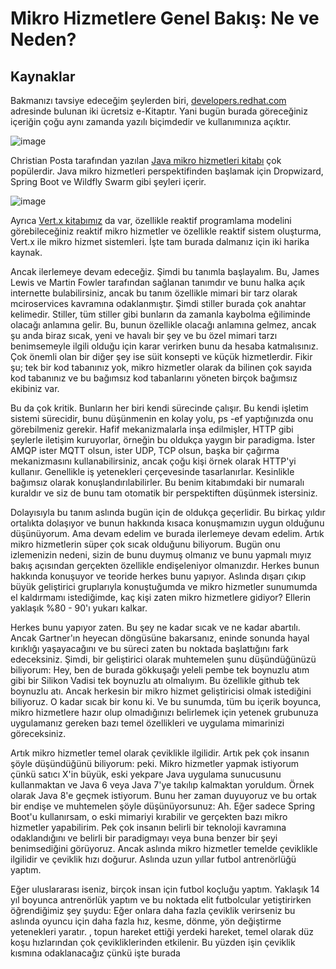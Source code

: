 # Mikro Hizmetlere Genel Bakış: Ne ve Neden?
## Kaynaklar
Bakmanızı tavsiye edeceğim şeylerden biri, [developers.redhat.com](developers.redhat.com) adresinde bulunan iki ücretsiz e-Kitaptır. Yani bugün burada göreceğiniz içeriğin çoğu aynı zamanda yazılı biçimdedir ve kullanımınıza açıktır. 

![image](https://github.com/cemtopkaya/cloud-native-architecture/assets/261946/a8696bc6-d972-48c9-9b89-069b0dc6a74a)

Christian Posta tarafından yazılan [Java mikro hizmetleri kitabı](https://developers.redhat.com/e-books/microservices-java-developers-hands-introduction-frameworks-and-containers) çok popülerdir. Java mikro hizmetleri perspektifinden başlamak için Dropwizard, Spring Boot ve Wildfly Swarm gibi şeyleri içerir. 

![image](https://github.com/cemtopkaya/cloud-native-architecture/assets/261946/dbf91693-5493-43cb-b98f-6bc118d75fe4)

Ayrıca [Vert.x kitabımız](https://developers.redhat.com/e-books/building-reactive-microservices-java) da var, özellikle reaktif programlama modelini görebileceğiniz reaktif mikro hizmetler ve özellikle reaktif sistem oluşturma, Vert.x ile mikro hizmet sistemleri. İşte tam burada dalmanız için iki harika kaynak.

Ancak ilerlemeye devam edeceğiz. Şimdi bu tanımla başlayalım. Bu, James Lewis ve Martin Fowler tarafından sağlanan tanımdır ve bunu halka açık internette bulabilirsiniz, ancak bu tanım özellikle mimari bir tarz olarak mciroservices kavramına odaklanmıştır. Şimdi stiller burada çok anahtar kelimedir. Stiller, tüm stiller gibi bunların da zamanla kaybolma eğiliminde olacağı anlamına gelir. Bu, bunun özellikle olacağı anlamına gelmez, ancak şu anda biraz sıcak, yeni ve havalı bir şey ve bu özel mimari tarzı benimsemeyle ilgili olduğu için karar verirken bunu da hesaba katmalısınız. Çok önemli olan bir diğer şey ise süit konsepti ve küçük hizmetlerdir. Fikir şu; tek bir kod tabanınız yok, mikro hizmetler olarak da bilinen çok sayıda kod tabanınız ve bu bağımsız kod tabanlarını yöneten birçok bağımsız ekibiniz var.

Bu da çok kritik. Bunların her biri kendi sürecinde çalışır. Bu kendi işletim sistemi sürecidir, bunu düşünmenin en kolay yolu, ps -ef yaptığınızda onu görebilmeniz gerekir. Hafif mekanizmalarla inşa edilmişler, HTTP gibi şeylerle iletişim kuruyorlar, örneğin bu oldukça yaygın bir paradigma. İster AMQP ister MQTT olsun, ister UDP, TCP olsun, başka bir çağırma mekanizmasını kullanabilirsiniz, ancak çoğu kişi örnek olarak HTTP'yi kullanır. Genellikle iş yetenekleri çerçevesinde tasarlanırlar. Kesinlikle bağımsız olarak konuşlandırılabilirler. Bu benim kitabımdaki bir numaralı kuraldır ve siz de bunu tam otomatik bir perspektiften düşünmek istersiniz.

Dolayısıyla bu tanım aslında bugün için de oldukça geçerlidir. Bu birkaç yıldır ortalıkta dolaşıyor ve bunun hakkında kısaca konuşmamızın uygun olduğunu düşünüyorum. Ama devam edelim ve burada ilerlemeye devam edelim. Artık mikro hizmetlerin süper çok sıcak olduğunu biliyorum. Bugün onu izlemenizin nedeni, sizin de bunu duymuş olmanız ve bunu yapmalı mıyız bakış açısından gerçekten özellikle endişeleniyor olmanızdır. Herkes bunun hakkında konuşuyor ve teoride herkes bunu yapıyor. Aslında dışarı çıkıp büyük geliştirici gruplarıyla konuştuğumda ve mikro hizmetler sunumumda el kaldırmamı istediğimde, kaç kişi zaten mikro hizmetlere gidiyor? Ellerin yaklaşık %80 - 90'ı yukarı kalkar.

Herkes bunu yapıyor zaten. Bu şey ne kadar sıcak ve ne kadar abartılı. Ancak Gartner'ın heyecan döngüsüne bakarsanız, eninde sonunda hayal kırıklığı yaşayacağını ve bu süreci zaten bu noktada başlattığını fark edeceksiniz. Şimdi, bir geliştirici olarak muhtemelen şunu düşündüğünüzü biliyorum: Hey, ben de burada gökkuşağı yeleli pembe tek boynuzlu atım gibi bir Silikon Vadisi tek boynuzlu atı olmalıyım. Bu özellikle github tek boynuzlu atı. Ancak herkesin bir mikro hizmet geliştiricisi olmak istediğini biliyoruz. O kadar sıcak bir konu ki. Ve bu sunumda, tüm bu içerik boyunca, mikro hizmetlere hazır olup olmadığınızı belirlemek için yetenek grubunuza uygulamanız gereken bazı temel özellikleri ve uygulama mimarinizi göreceksiniz.

Artık mikro hizmetler temel olarak çeviklikle ilgilidir. Artık pek çok insanın şöyle düşündüğünü biliyorum: peki. Mikro hizmetler yapmak istiyorum çünkü satıcı X'in büyük, eski yekpare Java uygulama sunucusunu kullanmaktan ve Java 6 veya Java 7'ye takılıp kalmaktan yoruldum. Örnek olarak Java 8'e geçmek istiyorum. Bunu her zaman duyuyoruz ve bu ortak bir endişe ve muhtemelen şöyle düşünüyorsunuz: Ah. Eğer sadece Spring Boot'u kullanırsam, o eski mimariyi kırabilir ve gerçekten bazı mikro hizmetler yapabilirim. Pek çok insanın belirli bir teknoloji kavramına odaklandığını ve belirli bir paradigmayı veya buna benzer bir şeyi benimsediğini görüyoruz. Ancak aslında mikro hizmetler temelde çeviklikle ilgilidir ve çeviklik hızı doğurur. Aslında uzun yıllar futbol antrenörlüğü yaptım.

Eğer uluslararası iseniz, birçok insan için futbol koçluğu yaptım. Yaklaşık 14 yıl boyunca antrenörlük yaptım ve bu noktada elit futbolcular yetiştirirken öğrendiğimiz şey şuydu: Eğer onlara daha fazla çeviklik verirseniz bu aslında oyuncu için daha fazla hız, kesme, dönme, yön değiştirme yetenekleri yaratır. , topun hareket ettiği yerdeki hareket, temel olarak düz koşu hızlarından çok çevikliklerinden etkilenir. Bu yüzden işin çeviklik kısmına odaklanacağız çünkü işte burada
